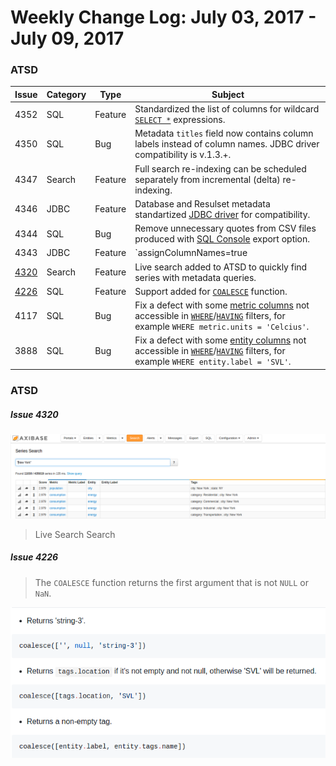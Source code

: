 Weekly Change Log: July 03, 2017 - July 09, 2017
==================================================

### ATSD
 
| Issue| Category    | Type    | Subject              |
|------|-------------|---------|----------------------|
| 4352 | SQL| Feature | Standardized the list of columns for wildcard [`SELECT *`](https://github.com/axibase/atsd/blob/master/api/data/series/examples/query-tags-wildcard-expression.md) expressions. |
| 4350 | SQL| Bug | Metadata `titles` field now contains column labels instead of column names. JDBC driver compatibility is v.1.3.+. |
| 4347 | Search| Feature | Full search re-indexing can be scheduled separately from incremental (delta) re-indexing. |
| 4346 | JDBC | Feature | Database and Resulset metadata standartized [JDBC driver](https://github.com/axibase/atsd-jdbc#jdbc-driver) for compatibility.  |
| 4344 | SQL | Bug | Remove unnecessary quotes from CSV files produced with [SQL Console](https://github.com/axibase/atsd/tree/master/api/sql#overview) export option. |
| 4343 | JDBC | Feature | `assignColumnNames=true|false` setting added to control the behavior of `getColumnName()` and `getColumnLabel()` methods in the [JDBC](https://github.com/axibase/atsd-jdbc#jdbc-connection-properties-supported-by-driver) driver. |
| [4320](#Issue-4320) | Search | Feature | Live search added to ATSD to quickly find series with metadata queries. |
| [4226](#Issue-4226) | SQL | Feature | Support added for [`COALESCE`](https://github.com/axibase/atsd/blob/master/rule-engine/functions-coalesce.md#functions-coalesce) function.|
| 4117 | SQL | Bug | Fix a defect with some [metric columns](https://github.com/axibase/atsd/blob/master/api/sql/README.md#metric-columns) not accessible in [`WHERE`](https://github.com/axibase/atsd/tree/master/api/sql#where-clause)/[`HAVING`](ttps://github.com/axibase/atsd/tree/master/api/sql#having-filter) filters, for example `WHERE metric.units = 'Celcius'`. |
| 3888 | SQL | Bug | Fix a defect with some [entity columns](https://github.com/axibase/atsd/blob/master/api/sql/README.md#entity-columns) not accessible in [`WHERE`](https://github.com/axibase/atsd/tree/master/api/sql#where-clause)/[`HAVING`](ttps://github.com/axibase/atsd/tree/master/api/sql#having-filter) filters, for example `WHERE entity.label = 'SVL'`. |

### ATSD

##### Issue 4320

![](Images/4320.png)

> Live Search Search

##### Issue 4226

> The `COALESCE` function returns the first argument that is not `NULL` or `NaN`.

![](Images/4226.png)
